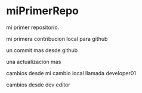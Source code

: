 # miPrimerRepo

mi primer repositorio.

mi primera contribucion local para github 

un commit mas desde github 

una actualizacion mas

cambios desde mi cambio local llamada developer01

cambios desde dev editor